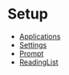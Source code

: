 # Setup

- [Applications](applications.md)
- [Settings](settings.md)
- [Prompt](prompt.md)
- [ReadingList](readinglist.md)
